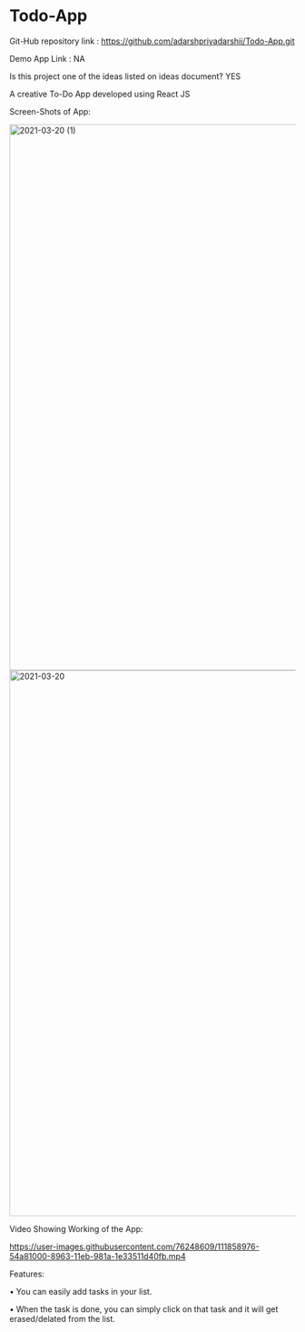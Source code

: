 # Todo-App

Git-Hub repository link : https://github.com/adarshpriyadarshii/Todo-App.git

Demo App Link : NA

Is this project one of the ideas listed on ideas document? YES

A creative To-Do App developed using React JS

Screen-Shots of App:

<img width="960" alt="2021-03-20 (1)" src="https://user-images.githubusercontent.com/76248609/111859095-40b0de00-8964-11eb-93a4-85b7cf139206.png">

<img width="960" alt="2021-03-20" src="https://user-images.githubusercontent.com/76248609/111859096-41e20b00-8964-11eb-9b5f-476cdac369d5.png">

Video Showing Working of the App:

https://user-images.githubusercontent.com/76248609/111858976-54a81000-8963-11eb-981a-1e33511d40fb.mp4

Features:

•	You can easily add tasks in your list.

•	When the task is done, you can simply click on that task and it will get erased/delated from the list.
